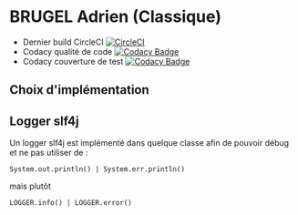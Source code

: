 # BRUGEL Adrien (Classique)

* Dernier build CircleCI
[![CircleCI](https://circleci.com/gh/St7s/ceri-m1-test.svg?style=shield&circle-token=:circle-token)](https://circleci.com/gh/St7s/ceri-m1-test)
* Codacy qualité de code 
[![Codacy Badge](https://api.codacy.com/project/badge/Grade/ce12b07fee33488db02392df54f0f00a)](https://www.codacy.com/app/St7s/ceri-m1-test?utm_source=github.com&amp;utm_medium=referral&amp;utm_content=St7s/ceri-m1-test&amp;utm_campaign=Badge_Grade)
* Codacy couverture de test
[![Codacy Badge](https://api.codacy.com/project/badge/Coverage/ce12b07fee33488db02392df54f0f00a)](https://www.codacy.com/app/St7s/ceri-m1-test?utm_source=github.com&amp;utm_medium=referral&amp;utm_content=St7s/ceri-m1-test&amp;utm_campaign=Badge_Coverage)



## Choix d'implémentation



## Logger slf4j

Un logger slf4j est implémenté dans quelque classe afin de pouvoir débug et ne pas utiliser de :

``` System.out.println() | System.err.println() ```

mais plutôt

``` LOGGER.info() | LOGGER.error() ```



